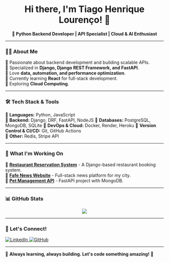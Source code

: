 <h1 align="center">Hi there, I'm Tiago Henrique Lourenço! 👋</h1>

<p align="center">
  <strong>🚀 Python Backend Developer | API Specialist | Cloud & AI Enthusiast</strong>
</p>

---

### 🧑‍💻 **About Me**
🔹 Passionate about backend development and building scalable APIs.  
🔹 Specialized in **Django, Django REST Framework, and FastAPI**.  
🔹 Love **data, automation, and performance optimization**.  
🔹 Currently learning **React** for full-stack development.  
🔹 Exploring **Cloud Computing**.  

---

### 🛠 **Tech Stack & Tools**
🔹 **Languages:** Python, JavaScript  
🔹 **Backend:** Django, DRF, FastAPI, NodeJS
🔹 **Databases:** PostgreSQL, MongoDB, SQLite
🔹 **DevOps & Cloud:** Docker, Render, Heroku
🔹 **Version Control & CI/CD:** Git, GitHub Actions  
🔹 **Other:** Redis, Stripe API  

---

### 🚀 **What I'm Working On**
🔹 **[Restaurant Reservation System](https://github.com/your-repo-link)** - A Django-based restaurant booking system.  
🔹 **[Fafe News Website](https://github.com/your-repo-link)** - Full-stack news platform for my city.  
🔹 **[Pet Management API](https://github.com/your-repo-link)** - FastAPI project with MongoDB.  

---

### 📊 **GitHub Stats**
<p align="center">
  <img src="https://github-readme-streak-stats.herokuapp.com/?user=kyl0w&theme=tokyonight" />
</p>

---

### 💬 **Let's Connect!**
<p align="left">
  <a href="https://www.linkedin.com/in/tiago-lourenco-a01308259/" target="_blank">
    <img alt="LinkedIn" src="https://img.shields.io/badge/LinkedIn-0077B5?style=for-the-badge&logo=linkedin&logoColor=white" />
  </a>
  <a href="https://github.com/kyl0w" target="_blank">
    <img alt="GitHub" src="https://img.shields.io/badge/GitHub-181717?style=for-the-badge&logo=github&logoColor=white" />
  </a>
</p>

---

🎯 **Always learning, always building. Let's code something amazing!** 🚀  
